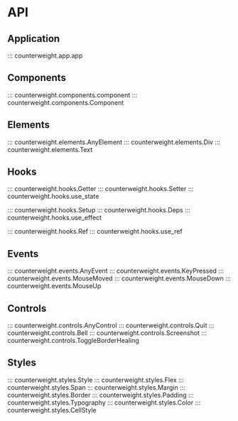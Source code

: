 # API

## Application

::: counterweight.app.app

## Components

::: counterweight.components.component
::: counterweight.components.Component

## Elements

::: counterweight.elements.AnyElement
::: counterweight.elements.Div
::: counterweight.elements.Text

## Hooks

::: counterweight.hooks.Getter
::: counterweight.hooks.Setter
::: counterweight.hooks.use_state

::: counterweight.hooks.Setup
::: counterweight.hooks.Deps
::: counterweight.hooks.use_effect

::: counterweight.hooks.Ref
::: counterweight.hooks.use_ref

## Events

::: counterweight.events.AnyEvent
::: counterweight.events.KeyPressed
::: counterweight.events.MouseMoved
::: counterweight.events.MouseDown
::: counterweight.events.MouseUp

## Controls

::: counterweight.controls.AnyControl
::: counterweight.controls.Quit
::: counterweight.controls.Bell
::: counterweight.controls.Screenshot
::: counterweight.controls.ToggleBorderHealing

## Styles

::: counterweight.styles.Style
::: counterweight.styles.Flex
::: counterweight.styles.Span
::: counterweight.styles.Margin
::: counterweight.styles.Border
::: counterweight.styles.Padding
::: counterweight.styles.Typography
::: counterweight.styles.Color
::: counterweight.styles.CellStyle
